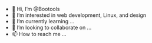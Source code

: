 - 👋 Hi, I’m @Bootools
- 👀 I’m interested in web development, Linux, and design
- 🌱 I’m currently learning ...
- 💞️ I’m looking to collaborate on ...
- 📫 How to reach me ...

<!---
Bootools/Bootools is a ✨ special ✨ repository because its `README.md` (this file) appears on your GitHub profile.
You can click the Preview link to take a look at your changes.
--->
